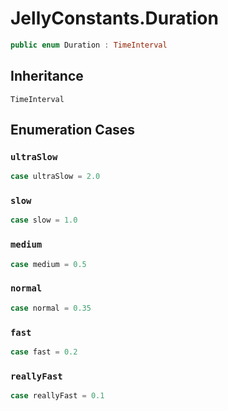 # JellyConstants.Duration

``` swift
public enum Duration : TimeInterval 
```

## Inheritance

`TimeInterval`

## Enumeration Cases

### `ultraSlow`

``` swift
case ultraSlow = 2.0
```

### `slow`

``` swift
case slow = 1.0
```

### `medium`

``` swift
case medium = 0.5
```

### `normal`

``` swift
case normal = 0.35
```

### `fast`

``` swift
case fast = 0.2
```

### `reallyFast`

``` swift
case reallyFast = 0.1
```
